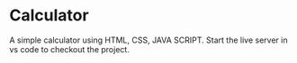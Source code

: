 # Calculator
A simple calculator using HTML, CSS, JAVA SCRIPT.
Start the live server in vs code to checkout the project.
